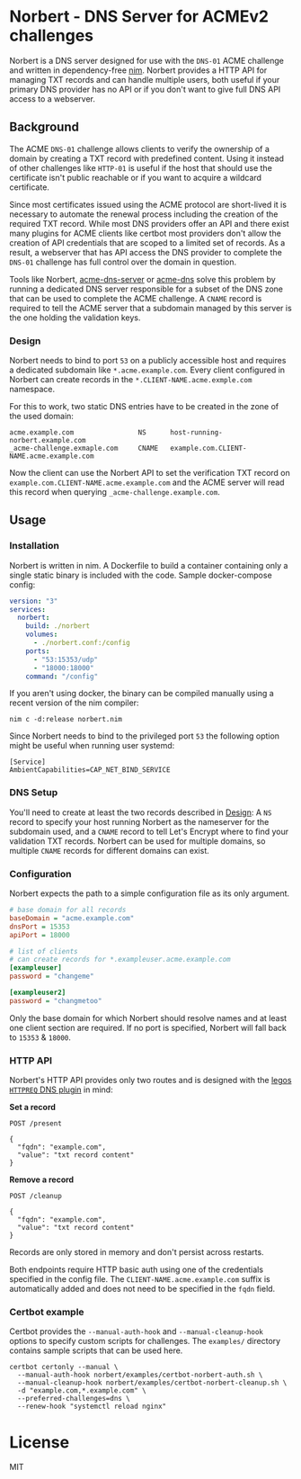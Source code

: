# Norbert - DNS Server for ACMEv2 challenges

Norbert is a DNS server designed for use with the `DNS-01` ACME challenge and written in dependency-free [nim](https://nim-lang.org).
Norbert provides a HTTP API for managing TXT records and can handle multiple users, both useful if your primary DNS provider has no API or if you don't want to give full DNS API access to a webserver.

## Background

The ACME `DNS-01` challenge allows clients to verify the ownership of a domain by creating a TXT record with predefined content.
Using it instead of other challenges like `HTTP-01` is useful if the host that should use the certificate isn't public reachable or if you want to acquire a wildcard certificate.

Since most certificates issued using the ACME protocol are short-lived it is necessary to automate the renewal process including the creation of the required TXT record.
While most DNS providers offer an API and there exist many plugins for ACME clients like certbot most providers don't allow the creation of API credentials that are scoped to a limited set of records.
As a result, a webserver that has API access the DNS provider to complete the `DNS-01` challenge has full control over the domain in question.

Tools like Norbert, [acme-dns-server](https://github.com/pawitp/acme-dns-server) or [acme-dns](https://github.com/joohoi/acme-dns) solve this problem by running a dedicated DNS server responsible for a subset of the DNS zone that can be used to complete the ACME challenge.
A `CNAME` record is required to tell the ACME server that a subdomain managed by this server is the one holding the validation keys.

### Design

Norbert needs to bind to port `53` on a publicly accessible host and requires a dedicated subdomain like `*.acme.example.com`.
Every client configured in Norbert can create records in the `*.CLIENT-NAME.acme.exmple.com` namespace.

For this to work, two static DNS entries have to be created in the zone of the used domain:

```dns
acme.example.com                NS      host-running-norbert.example.com
_acme-challenge.exmaple.com     CNAME   example.com.CLIENT-NAME.acme.example.com
```

Now the client can use the Norbert API to set the verification TXT record on `example.com.CLIENT-NAME.acme.example.com` and the ACME server will read this record when querying `_acme-challenge.example.com`.

## Usage

### Installation

Norbert is written in nim.
A Dockerfile to build a container containing only a single static binary is included with the code.
Sample docker-compose config:

```yaml
version: "3"
services:
  norbert:
    build: ./norbert
    volumes:
      - ./norbert.conf:/config
    ports:
      - "53:15353/udp"
      - "18000:18000"
    command: "/config"
```

If you aren't using docker, the binary can be compiled manually using a recent version of the nim compiler:

```shell
nim c -d:release norbert.nim
```

Since Norbert needs to bind to the privileged port `53` the following option might be useful when running user systemd:

```
[Service]
AmbientCapabilities=CAP_NET_BIND_SERVICE
```

### DNS Setup

You'll need to create at least the two records described in [Design](#Design):
A `NS` record to specify your host running Norbert as the nameserver for the subdomain used, and a `CNAME` record to tell Let's Encrypt where to find your validation TXT records.
Norbert can be used for multiple domains, so multiple `CNAME` records for different domains can exist.

### Configuration

Norbert expects the path to a simple configuration file as its only argument.

```ini
# base domain for all records
baseDomain = "acme.example.com"
dnsPort = 15353
apiPort = 18000

# list of clients
# can create records for *.exampleuser.acme.example.com
[exampleuser]
password = "changeme"

[exampleuser2]
password = "changmetoo"
```

Only the base domain for which Norbert should resolve names and at least one client section are required.
If no port is specified, Norbert will fall back to `15353` & `18000`.

### HTTP API

Norbert's HTTP API provides only two routes and is designed with the [legos `HTTPREQ` DNS plugin](https://go-acme.github.io/lego/dns/httpreq/) in mind:

**Set a record**

```http request
POST /present

{
  "fqdn": "example.com",
  "value": "txt record content"
}
```

**Remove a record**

```http request
POST /cleanup

{
  "fqdn": "example.com",
  "value": "txt record content"
}
```

Records are only stored in memory and don't persist across restarts.

Both endpoints require HTTP basic auth using one of the credentials specified in the config file.
The `CLIENT-NAME.acme.example.com` suffix is automatically added and does not need to be specified in the `fqdn` field.

### Certbot example

Certbot provides the `--manual-auth-hook` and `--manual-cleanup-hook` options to specify custom scripts for challenges.
The `examples/` directory contains sample scripts that can be used here.

```shell
certbot certonly --manual \
  --manual-auth-hook norbert/examples/certbot-norbert-auth.sh \
  --manual-cleanup-hook norbert/examples/certbot-norbert-cleanup.sh \
  -d "example.com,*.example.com" \
  --preferred-challenges=dns \
  --renew-hook "systemctl reload nginx"
```

# License

MIT